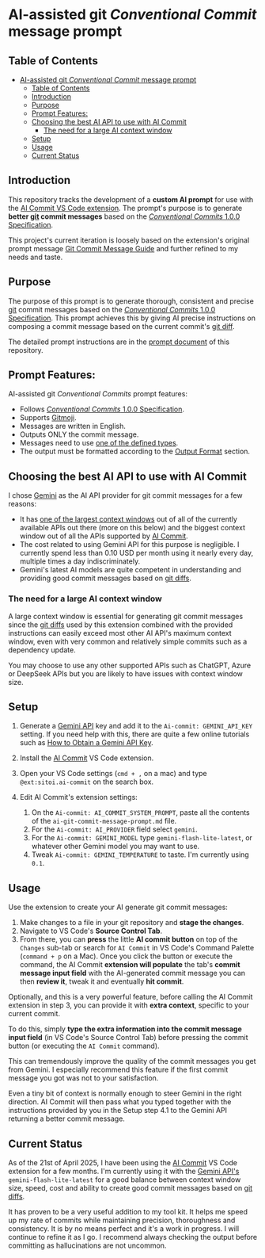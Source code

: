 # AI-assisted git _Conventional Commit_ message prompt

## Table of Contents

- [AI-assisted git _Conventional Commit_ message prompt](#ai-assisted-git-conventional-commit-message-prompt)
  - [Table of Contents](#table-of-contents)
  - [Introduction](#introduction)
  - [Purpose](#purpose)
  - [Prompt Features:](#prompt-features)
  - [Choosing the best AI API to use with AI Commit](#choosing-the-best-ai-api-to-use-with-ai-commit)
    - [The need for a large AI context window](#the-need-for-a-large-ai-context-window)
  - [Setup](#setup)
  - [Usage](#usage)
  - [Current Status](#current-status)

## Introduction

This repository tracks the development of a **custom AI prompt** for use with the [AI Commit VS Code extension](https://marketplace.visualstudio.com/items?itemName=Sitoi.ai-commit). The prompt's purpose is to generate **better [git](https://git-scm.com) commit messages** based on the [_Conventional Commits_ 1.0.0 Specification](https://www.conventionalcommits.org/en/v1.0.0/).

This project's current iteration is loosely based on the extension's original prompt message [Git Commit Message Guide](https://github.com/Sitoi/ai-commit/blob/main/prompt/with_gitmoji.md) and further refined to my needs and taste.

## Purpose

The purpose of this prompt is to generate thorough, consistent and precise [git](https://git-scm.com) commit messages based on the [_Conventional Commits_ 1.0.0 Specification](https://www.conventionalcommits.org/en/v1.0.0/). This prompt achieves this by giving AI precise instructions on composing a commit message based on the current commit's [git diff](https://git-scm.com/docs/git-diff).

The detailed prompt instructions are in the [prompt document](./prompts/conventional-commit-with-gitmoji-ai-prompt.md) of this repository.

## Prompt Features:

AI-assisted git _Conventional Commits_ prompt features:

- Follows [_Conventional Commits_ 1.0.0 Specification](https://www.conventionalcommits.org/en/v1.0.0/).
- Supports [Gitmoji](https://github.com/carloscuesta/gitmoji).
- Messages are written in English.
- Outputs ONLY the commit message.
- Messages need to use [one of the defined types](./prompts/conventional-commit-with-gitmoji-ai-prompt.md#more-information-about-types).
- The output must be formatted according to the [Output Format](./prompts/conventional-commit-with-gitmoji-ai-prompt.md#output-format) section.

## Choosing the best AI API to use with AI Commit

I chose [Gemini](https://ai.google.dev) as the AI API provider for git commit messages for a few reasons:

- It has [one of the largest context windows](https://artificialanalysis.ai/leaderboards/models) out of all of the currently available APIs out there (more on this below) and the biggest context window out of all the APIs supported by [AI Commit](https://marketplace.visualstudio.com/items?itemName=Sitoi.ai-commit).
- The cost related to using Gemini API for this purpose is negligible. I currently spend less than 0.10 USD per month using it nearly every day, multiple times a day indiscriminately.
- Gemini's latest AI models are quite competent in understanding and providing good commit messages based on [git diffs](https://git-scm.com/docs/git-diff).

### The need for a large AI context window

A large context window is essential for generating git commit messages since the [git diffs](https://git-scm.com/docs/git-diff) used by this extension combined with the provided instructions can easily exceed most other AI API's maximum context window, even with very common and relatively simple commits such as a dependency update.

You may choose to use any other supported APIs such as ChatGPT, Azure or DeepSeek APIs but you are likely to have issues with context window size.

## Setup

1. Generate a [Gemini API](https://ai.google.dev) key and add it to the `Ai-commit: GEMINI_API_KEY` setting. If you need help with this, there are quite a few online tutorials such as [How to Obtain a Gemini API Key](https://dev.to/explinks/how-to-obtain-a-gemini-api-key-step-by-step-guide-4m97).

2. Install the [AI Commit](https://marketplace.visualstudio.com/items?itemName=Sitoi.ai-commit) VS Code extension.
3. Open your VS Code settings (`cmd + ,` on a mac) and type `@ext:sitoi.ai-commit` on the search box.
4. Edit AI Commit's extension settings:
   1. On the `Ai-commit: AI_COMMIT_SYSTEM_PROMPT`, paste all the contents of the `ai-git-commit-message-prompt.md` file.
   2. For the `Ai-commit: AI_PROVIDER` field select `gemini`.
   3. For the `Ai-commit: GEMINI_MODEL` type `gemini-flash-lite-latest`, or whatever other Gemini model you may want to use.
   4. Tweak `Ai-commit: GEMINI_TEMPERATURE` to taste. I'm currently using `0.1`.

## Usage

Use the extension to create your AI generate git commit messages:

1. Make changes to a file in your git repository and **stage the changes**.
2. Navigate to VS Code's **Source Control Tab**.
3. From there, you can **press** the little **AI commit button** on top of the `Changes` sub-tab or search for `AI Commit` in VS Code's Command Palette (`command + p` on a Mac). Once you click the button or execute the command, the AI Commit **extension will populate** the tab's **commit message input field** with the AI-generated commit message you can then **review it**, tweak it and eventually **hit commit**.

Optionally, and this is a very powerful feature, before calling the AI Commit extension in step 3, you can provide it with **extra context**, specific to your current commit.

To do this, simply **type the extra information into the commit message input field** (in VS Code's Source Control Tab) before pressing the commit button (or executing the `AI Commit` command).

This can tremendously improve the quality of the commit messages you get from Gemini. I especially recommend this feature if the first commit message you got was not to your satisfaction.

Even a tiny bit of context is normally enough to steer Gemini in the right direction. AI Commit will then pass what you typed together with the instructions provided by you in the Setup step 4.1 to the Gemini API returning a better commit message.

## Current Status

As of the 21st of April 2025, I have been using the [AI Commit](https://marketplace.visualstudio.com/items?itemName=Sitoi.ai-commit) VS Code extension for a few months. I'm currently using it with the [Gemini API's](https://ai.google.dev) `gemini-flash-lite-latest` for a good balance between context window size, speed, cost and ability to create good commit messages based on [git diffs](https://git-scm.com/docs/git-diff).

It has proven to be a very useful addition to my tool kit. It helps me speed up my rate of commits while maintaining precision, thoroughness and consistency. It is by no means perfect and it's a work in progress. I will continue to refine it as I go. I recommend always checking the output before committing as hallucinations are not uncommon.
